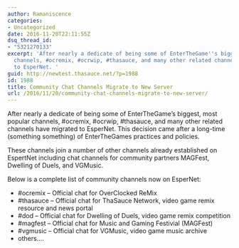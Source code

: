 ```yaml
---
author: Ramaniscence
categories:
- Uncategorized
date: 2016-11-20T22:11:55Z
dsq_thread_id:
- "5321270133"
excerpt: 'After nearly a dedicate of being some of EnterTheGame''s biggest, most popular
  channels, #ocremix, #ocrwip, #thasauce, and many other related channels have migrated
  to EsperNet. '
guid: http://newtest.thasauce.net/?p=1988
id: 1988
title: Community Chat Channels Migrate to New Server
url: /2016/11/20/community-chat-channels-migrate-to-new-server/
---
```


<div>
  <p>
    After nearly a dedicate of being some of EnterTheGame&#8217;s biggest, most popular channels, #ocremix, #ocrwip, #thasauce, and many other related channels have migrated to EsperNet. This decision came after a long-time (something something) of EnterTheGames practices and policies.
  </p>
  
  <p>
    These channels join a number of other channels already established on EspertNet including chat channels for community partners MAGFest, Dwelling of Duels, and VGMusic.
  </p>
  
  <p>
    Below is a complete list of community channels now on EsperNet:
  </p>
  
  <ul>
    <li>
      #ocremix &#8211; Official chat for OverClocked ReMix
    </li>
    <li>
      #thasauce &#8211; Official chat for ThaSauce Network, video game remix resource and news portal
    </li>
    <li>
      #dod &#8211; Official chat for Dwelling of Duels, video game remix competition
    </li>
    <li>
      #magfest &#8211; Official chat for Music and Gaming Festivial (MAGFest)
    </li>
    <li>
      #vgmusic &#8211; Official chat for VGMusic, video game music archive
    </li>
    <li>
      others&#8230;.
    </li>
  </ul>
</div>